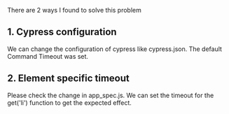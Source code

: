 There are 2 ways I found to solve this problem

## 1. Cypress configuration
We can change the configuration of cypress like cypress.json. The default Command Timeout was set.

## 2. Element specific timeout
Please check the change in app_spec.js. We can set the timeout for the get('li') function to get the expected effect.
